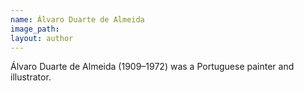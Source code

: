 ```yaml
---
name: Álvaro Duarte de Almeida
image_path:
layout: author
---
```

Álvaro Duarte de Almeida (1909–1972) was a Portuguese painter and illustrator.

